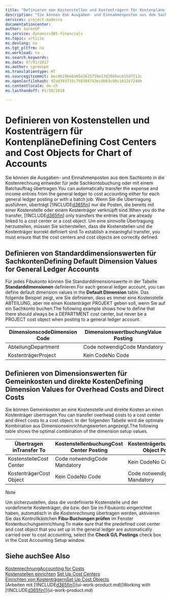 ```yaml
---
title: "Definieren von Kostenstellen und Kostenträgern für Kontenpläne | Microsoft Docs"
description: "Sie können die Ausgaben- und Einnahmenposten aus dem Sachkonto in die Kostenrechnung entweder für jede Sachkontobuchung oder mit einem Batchauftrag übertragen. Wenn Sie die Übertragung ausführen, überträgt das System nur die Posten, die bereits mit einer Kostenstelle oder einem Kostenträger verknüpft sind. Um eine sinnvolle Übertragung herzustellen, müssen Sie sicherstellen, dass die Kostenstellen und die Kostenträger korrekt definiert sind."
services: project-madeira
documentationcenter: 
author: SorenGP
ms.service: dynamics365-financials
ms.topic: article
ms.devlang: na
ms.tgt_pltfrm: na
ms.workload: na
ms.search.keywords: 
ms.date: 07/01/2017
ms.author: sgroespe
ms.translationtype: HT
ms.sourcegitcommit: bec0619be0a65e3625759e13d2866ac615d7513c
ms.openlocfilehash: 92ad393733c758304743ec0b63c98c1612e7240b
ms.contentlocale: de-ch
ms.lasthandoff: 01/30/2018

---
```

# <a name="defining-cost-centers-and-cost-objects-for-chart-of-accounts"></a><span data-ttu-id="b7841-105">Definieren von Kostenstellen und Kostenträgern für Kontenpläne</span><span class="sxs-lookup"><span data-stu-id="b7841-105">Defining Cost Centers and Cost Objects for Chart of Accounts</span></span>
<span data-ttu-id="b7841-106">Sie können die Ausgaben- und Einnahmenposten aus dem Sachkonto in die Kostenrechnung entweder für jede Sachkontobuchung oder mit einem Batchauftrag übertragen.</span><span class="sxs-lookup"><span data-stu-id="b7841-106">You can automatically transfer the expense and income entries from the general ledger to cost accounting either for each general ledger posting or with a batch job.</span></span> <span data-ttu-id="b7841-107">Wenn Sie die Übertragung ausführen, überträgt [!INCLUDE[d365fin](includes/d365fin_md.md)] nur die Posten, die bereits mit einer Kostenstelle oder einem Kostenträger verknüpft sind.</span><span class="sxs-lookup"><span data-stu-id="b7841-107">When you do the transfer, [!INCLUDE[d365fin](includes/d365fin_md.md)] only transfers the entries that are already linked to a cost center or a cost object.</span></span> <span data-ttu-id="b7841-108">Um eine sinnvolle Übertragung herzustellen, müssen Sie sicherstellen, dass die Kostenstellen und die Kostenträger korrekt definiert sind.</span><span class="sxs-lookup"><span data-stu-id="b7841-108">To establish a meaningful transfer, you must ensure that the cost centers and cost objects are correctly defined.</span></span>  

## <a name="defining-default-dimension-values-for-general-ledger-accounts"></a><span data-ttu-id="b7841-109">Definieren von Standarddimensionswerten für Sachkonten</span><span class="sxs-lookup"><span data-stu-id="b7841-109">Defining Default Dimension Values for General Ledger Accounts</span></span>  
<span data-ttu-id="b7841-110">Für jedes Fibukonto können Sie Standarddimensionswerte in der Tabelle **Standarddimensionen** definieren.</span><span class="sxs-lookup"><span data-stu-id="b7841-110">For each general ledger account, you can define default dimension values in the **Default Dimension** table.</span></span> <span data-ttu-id="b7841-111">Das folgende Beispiel zeigt, wie Sie definieren, dass es immer eine Kostenstelle ABTEILUNG, aber nie einen Kostenträger PROJEKT geben soll, wenn Sie auf ein Sachkonto buchen.</span><span class="sxs-lookup"><span data-stu-id="b7841-111">The following example shows how to define that there should always be a DEPARTMENT cost center, but never be a PROJECT cost object when posting to a general ledger account.</span></span>  

|<span data-ttu-id="b7841-112">**Dimensionscode**</span><span class="sxs-lookup"><span data-stu-id="b7841-112">**Dimension Code**</span></span>|<span data-ttu-id="b7841-113">**Dimensionswertbuchung**</span><span class="sxs-lookup"><span data-stu-id="b7841-113">**Value Posting**</span></span>|  
|------------------------------------------|-----------------------------------------|  
|<span data-ttu-id="b7841-114">Abteilung</span><span class="sxs-lookup"><span data-stu-id="b7841-114">Department</span></span>|<span data-ttu-id="b7841-115">Code notwendig</span><span class="sxs-lookup"><span data-stu-id="b7841-115">Code Mandatory</span></span>|  
|<span data-ttu-id="b7841-116">Kostenträger</span><span class="sxs-lookup"><span data-stu-id="b7841-116">Project</span></span>|<span data-ttu-id="b7841-117">Kein Code</span><span class="sxs-lookup"><span data-stu-id="b7841-117">No Code</span></span>|  

## <a name="defining-dimension-values-for-overhead-costs-and-direct-costs"></a><span data-ttu-id="b7841-118">Definieren von Dimensionswerten für Gemeinkosten und direkte Kosten</span><span class="sxs-lookup"><span data-stu-id="b7841-118">Defining Dimension Values for Overhead Costs and Direct Costs</span></span>  
 <span data-ttu-id="b7841-119">Sie können Gemeinkosten an eine Kostenstelle und direkte Kosten an einen Kostenträger übertragen.</span><span class="sxs-lookup"><span data-stu-id="b7841-119">You can transfer overhead costs to a cost center and direct costs to a cost object.</span></span> <span data-ttu-id="b7841-120">In der folgenden Tabelle wird die optimale Kombination aus Dimensionseinrichtungswerten angezeigt.</span><span class="sxs-lookup"><span data-stu-id="b7841-120">The following table shows the optimal combination of the dimension setup values.</span></span>  

|<span data-ttu-id="b7841-121">Übertragen in</span><span class="sxs-lookup"><span data-stu-id="b7841-121">Transfer To</span></span>|<span data-ttu-id="b7841-122">Kostenstellenbuchung</span><span class="sxs-lookup"><span data-stu-id="b7841-122">Cost Center Posting</span></span>|<span data-ttu-id="b7841-123">Kostenträgerbuchung</span><span class="sxs-lookup"><span data-stu-id="b7841-123">Cost Object Posting</span></span>|  
|-----------------|-------------------------|-------------------------|  
|<span data-ttu-id="b7841-124">Kostenstelle</span><span class="sxs-lookup"><span data-stu-id="b7841-124">Cost Center</span></span>|<span data-ttu-id="b7841-125">Code notwendig</span><span class="sxs-lookup"><span data-stu-id="b7841-125">Code Mandatory</span></span>|<span data-ttu-id="b7841-126">Kein Code</span><span class="sxs-lookup"><span data-stu-id="b7841-126">No Code</span></span>|  
|<span data-ttu-id="b7841-127">Kostenträger</span><span class="sxs-lookup"><span data-stu-id="b7841-127">Cost Object</span></span>|<span data-ttu-id="b7841-128">Kein Code</span><span class="sxs-lookup"><span data-stu-id="b7841-128">No Code</span></span>|<span data-ttu-id="b7841-129">Code notwendig</span><span class="sxs-lookup"><span data-stu-id="b7841-129">Code Mandatory</span></span>|  

> [!NOTE]  
>  <span data-ttu-id="b7841-130">Um sicherzustellen, dass die vordefinierte Kostenstelle und der vordefinierte Kostenträger, die bzw. den Sie im Fibukonto eingerichtet haben, automatisch in die Kostenrechnung übertragen werden, aktivieren Sie das Kontrollkästchen **Fibu-Buchungen prüfen** im Fenster Kostenbuchungseinrichtung.</span><span class="sxs-lookup"><span data-stu-id="b7841-130">To make sure that the predefined cost center and cost object that you set up in the general ledger are automatically carried over to cost accounting, select the **Check G/L Postings** check box in the Cost Accounting Setup window.</span></span>  

## <a name="see-also"></a><span data-ttu-id="b7841-131">Siehe auch</span><span class="sxs-lookup"><span data-stu-id="b7841-131">See Also</span></span>  
[<span data-ttu-id="b7841-132">Kostenrechnung</span><span class="sxs-lookup"><span data-stu-id="b7841-132">Accounting for Costs</span></span>](finance-manage-cost-accounting.md)  
<span data-ttu-id="b7841-133">[Kostenstellen einrichten](finance-how-to-set-up-cost-centers.md) </span><span class="sxs-lookup"><span data-stu-id="b7841-133">[Set Up Cost Centers](finance-how-to-set-up-cost-centers.md) </span></span>  
[<span data-ttu-id="b7841-134">Einrichten von Kostenträgern</span><span class="sxs-lookup"><span data-stu-id="b7841-134">Set Up Cost Objects</span></span>](finance-how-to-set-up-cost-objects.md)  
<span data-ttu-id="b7841-135">[Arbeiten mit [!INCLUDE[d365fin](includes/d365fin_md.md)]](ui-work-product.md)</span><span class="sxs-lookup"><span data-stu-id="b7841-135">[Working with [!INCLUDE[d365fin](includes/d365fin_md.md)]](ui-work-product.md)</span></span>

